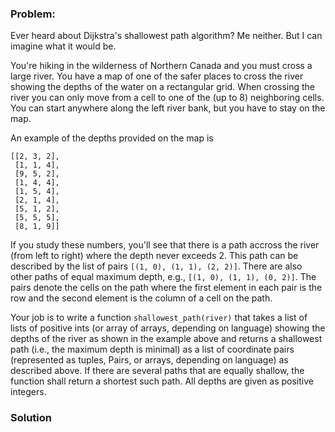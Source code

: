 ### Problem:
<p>Ever heard about Dijkstra&apos;s shallowest path algorithm? Me neither. But I can imagine what it would be.</p>
<p>You&apos;re hiking in the wilderness of Northern Canada and you must cross a large river. You have a map of one of the safer places to cross the river showing the depths of the water on a rectangular grid. When crossing the river you can only move from a cell to one of the (up to 8) neighboring cells. You can start anywhere along the left river bank, but you have to stay on the map.</p>
<p>An example of the depths provided on the map is </p>
<pre><code>[[2, 3, 2],
 [1, 1, 4],
 [9, 5, 2],
 [1, 4, 4],
 [1, 5, 4],
 [2, 1, 4],
 [5, 1, 2],
 [5, 5, 5],
 [8, 1, 9]]</code></pre><p>If you study these numbers, you&apos;ll see that there is a path accross the river (from left to right) where the depth never exceeds 2. This path can be described by the list of pairs <code>[(1, 0), (1, 1), (2, 2)]</code>. There are also other paths of equal maximum depth, e.g., <code>[(1, 0), (1, 1), (0, 2)]</code>. The pairs denote the cells on the path where the first element in each pair is the row and the second element is the column of a cell on the path.</p>
<p>Your job is to write a function <code>shallowest_path(river)</code> that takes a list of lists of positive ints (or array of arrays, depending on language) showing the depths of the river as shown in the example above and returns a shallowest path (i.e., the maximum depth is minimal) as a list of coordinate pairs (represented as tuples, Pairs, or arrays, depending on language) as described above. If there are several paths that are equally shallow, the function shall return a shortest such path. All depths are given as positive integers.</p>

### Solution